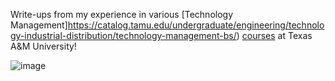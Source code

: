 Write-ups from my experience in various [Technology Management]https://catalog.tamu.edu/undergraduate/engineering/technology-industrial-distribution/technology-management-bs/) [courses](https://catalog.tamu.edu/undergraduate/course-descriptions/tcmg/) at Texas A&M University!







![image](https://user-images.githubusercontent.com/99063625/183230357-9481890e-e36b-428e-b9ed-eb1d4bd0e85b.png)
